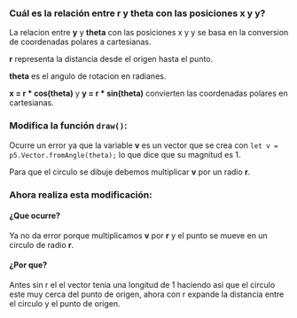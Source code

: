 ### Cuál es la relación entre r y theta con las posiciones x y y?

La relacion entre **y** y **theta** con las posiciones x y y se basa en la conversion de coordenadas polares a cartesianas.

**r** representa la distancia desde el origen hasta el punto.

**theta** es el angulo de rotacion en radianes.

**x = r * cos(theta)** y **y = r * sin(theta)** convierten las coordenadas polares en cartesianas.

### Modifica la función ``` draw() ```:

Ocurre un error ya que la variable **v** es un vector que se crea con ``` let v = p5.Vector.fromAngle(theta); ``` lo que dice que su magnitud es 1.

Para que el circulo se dibuje debemos multiplicar **v** por un radio **r**.

### Ahora realiza esta modificación:

#### ¿Que ocurre?

Ya no da error porque multiplicamos **v** por **r** y el punto se mueve en un circulo de radio **r**.

#### ¿Por que?

Antes sin r el el vector tenia una longitud de 1 haciendo asi que el circulo este muy cerca del punto de origen, ahora con r expande la distancia entre el circulo y el punto de origen.
